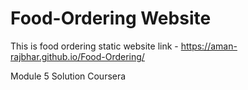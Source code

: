 # Food-Ordering Website
This is food ordering static website
link - https://aman-rajbhar.github.io/Food-Ordering/

Module 5 Solution Coursera
